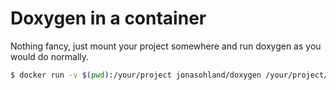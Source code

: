 # Doxygen in a container

Nothing fancy, just mount your project somewhere and run doxygen as you would do normally.

```bash
$ docker run -v $(pwd):/your/project jonasohland/doxygen /your/project/Doxyfile
```
